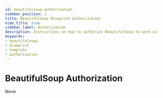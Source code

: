 ```yaml
---
id: beautifulsoup-authorization
sidebar_position: 1
title: BeautifulSoup Blueprint Authorization
hide_title: true
sidebar_label: Authorization
description: Instructions on how to authorize BeautifulSoup to work with Shipyard's low-code BeautifulSoup templates.
keywords:
- beautifulsoup
- blueprint
- template
- authorization
---
```


# BeautifulSoup Authorization
None
